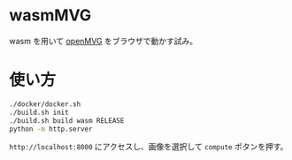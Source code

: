 # wasmMVG

wasm を用いて [openMVG](https://github.com/openMVG/openMVG) をブラウザで動かす試み。

# 使い方

```bash
./docker/docker.sh
./build.sh init
./build.sh build wasm RELEASE
python -m http.server
```

`http://localhost:8000` にアクセスし、画像を選択して `compute` ボタンを押す。

